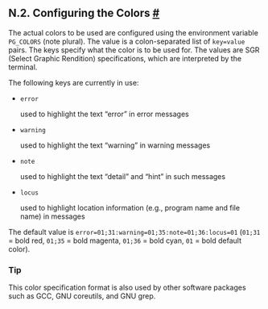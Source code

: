 ## N.2. Configuring the Colors [#](#COLOR-WHICH)

The actual colors to be used are configured using the environment variable `PG_COLORS` (note plural). The value is a colon-separated list of `key=value` pairs. The keys specify what the color is to be used for. The values are SGR (Select Graphic Rendition) specifications, which are interpreted by the terminal.

The following keys are currently in use:

* `error`

    used to highlight the text “error” in error messages

* `warning`

    used to highlight the text “warning” in warning messages

* `note`

    used to highlight the text “detail” and “hint” in such messages

* `locus`

    used to highlight location information (e.g., program name and file name) in messages

The default value is `error=01;31:warning=01;35:note=01;36:locus=01` (`01;31` = bold red, `01;35` = bold magenta, `01;36` = bold cyan, `01` = bold default color).

### Tip

This color specification format is also used by other software packages such as GCC, GNU coreutils, and GNU grep.